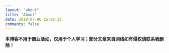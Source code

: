 ```yaml
---
layout: "about"
title: "About"
date: 2018-07-06 15:08:33
comments: false
---
```



<!-- > 大多数时候，我们都在思考自己是谁？在干什么？ -->

**本博客不用于商业活动，仅用于个人学习；部分文章来自网络如有侵权请联系我删除！**
